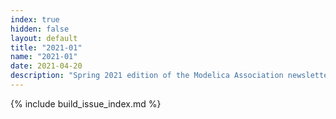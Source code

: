 ```yaml
---
index: true
hidden: false
layout: default
title: "2021-01"
name: "2021-01"
date: 2021-04-20
description: "Spring 2021 edition of the Modelica Association newsletter"
---
```


{% include build_issue_index.md %}
